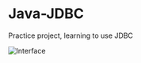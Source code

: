 # Java-JDBC
Practice project, learning to use JDBC

![Interface](https://github.com/JonathanBaquero01/Java-JDBC/assets/78324860/753421d5-0251-4cc8-87e8-7eecb7c82185)
